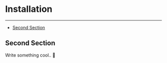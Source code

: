 # Installation

---

- [Second Section](#section-2)

<a name="section-2"></a>
## Second Section

Write something cool.. 🦊

